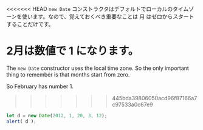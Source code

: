 <<<<<<< HEAD
`new Date` コンストラクタはデフォルトでローカルのタイムゾーンを使います。なので、覚えておくべき重要なことは 月 はゼロからスタートすることだけです。

2月は数値で 1 になります。
=======
The `new Date` constructor uses the local time zone. So the only important thing to remember is that months start from zero.

So February has number 1.
>>>>>>> 445bda39806050acd96f87166a7c97533a0c67e9

```js run
let d = new Date(2012, 1, 20, 3, 12);
alert( d );
```
